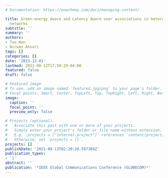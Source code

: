 ```yaml
---
# Documentation: https://wowchemy.com/docs/managing-content/

title: Green-energy Aware and Latency Aware user associations in heterogeneous cellular
  networks
subtitle: ''
summary: ''
authors:
- Tao Han
- Nirwan Ansari
tags: []
categories: []
date: '2013-12-01'
lastmod: 2021-08-12T17:50:29-04:00
featured: false
draft: false

# Featured image
# To use, add an image named `featured.jpg/png` to your page's folder.
# Focal points: Smart, Center, TopLeft, Top, TopRight, Left, Right, BottomLeft, Bottom, BottomRight.
image:
  caption: ''
  focal_point: ''
  preview_only: false

# Projects (optional).
#   Associate this post with one or more of your projects.
#   Simply enter your project's folder or file name without extension.
#   E.g. `projects = ["internal-project"]` references `content/project/deep-learning/index.md`.
#   Otherwise, set `projects = []`.
projects: []
publishDate: '2021-08-13T02:20:20.597388Z'
publication_types:
- '1'
abstract: ''
publication: '*IEEE Global Communications Conference (GLOBECOM)*'
---
```

